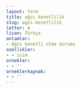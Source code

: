 ```yaml
---
layout: term
title: ağzı kenetlilik
slug: agzi-kenetlilik
letter: A
lisan: Türkçe
anlamlar:
- Ağzı kenetli olma durumu
ozellikler:
- - isim
ornekler:
- - ''
orneklerkaynak:
- - ''
---
```

